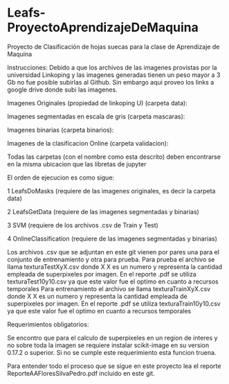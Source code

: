 # Leafs-ProyectoAprendizajeDeMaquina
 Proyecto de Clasificación de hojas suecas para la clase de Aprendizaje de Maquina

 Instrucciones:
 Debido a que los archivos de las imagenes provistas por la universidad Linkoping y las imagenes generadas tienen un peso mayor a 3 Gb no fue posible subirlas al Github. Sin embargo aqui proveo los links a google drive donde subi las imagenes.


 Imagenes  Originales (propiedad de linkoping U) (carpeta data): 

 Imagenes segmentadas en escala de gris (carpeta mascaras):
 
 Imagenes binarias (carpeta binarios):

 Imagenes de la clasificacion Online (carpeta validacion): 

Todas las carpetas (con el nombre como esta descrito) deben encontrarse en la misma ubicacion que las libretas de jupyter 

 El orden de ejecucion es como sigue:

 1 LeafsDoMasks (requiere de las imagenes originales, es decir la carpeta data)

 2 LeafsGetData (requiere de las imagenes segmentadas y binarias)

 3 SVM (requiere de los archivos .csv de Train y Test)

 4 OnlineClassification (requiere de las imagenes segmentadas y binarias)

 Los archivos .csv que se adjuntan en este git vienen por pares una para el conjunto de entrenamiento y otra para prueba.
Para prueba el archivo se llama texturaTestXyX.csv donde X X es un numero y representa la cantidad empleada de superpixeles por imagen. En el reporte .pdf se utiliza texturaTest10y10.csv ya que este valor fue el optimo en cuanto a recursos temporales
Para entrenamiento el archivo se llama texturaTrainXyX.csv donde X X es un numero y representa la cantidad empleada de superpixeles por imagen. En el reporte .pdf se utiliza texturaTrain10y10.csv ya que este valor fue el optimo en cuanto a recursos temporales

Requerimientos obligatorios:

Se encontro que para el calculo de superpixeles en un region de interes y no sobre toda la imagen se requiere instalar scikit-image en su version 0.17.2 o superior. Si no se cumple este requerimiento esta funcion truena.

Para entender todo el proceso que se sigue en este proyecto lea el reporte ReporteAAFloresSilvaPedro.pdf incluido en este git.
